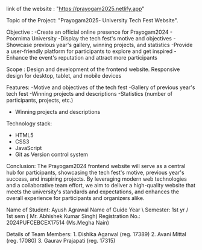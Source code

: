 link of the website : "https://prayogam2025.netlify.app"


Topic of the Project: 
"Prayogam2025- University Tech Fest Website".

Objective : 
-Create an official online presence for Prayogam2024 - Poornima University 
-Display the tech fest's motive and objectives
-Showcase previous year's gallery, winning projects, and statistics
-Provide a user-friendly platform for participants to explore and get inspired
-Enhance the event's reputation and attract more participants

Scope : 
Design and development of the frontend website.
Responsive design for desktop, tablet, and mobile devices

Features:
-Motive and objectives of the tech fest
-Gallery of previous year's tech fest
-Winning projects and descriptions
-Statistics (number of participants, projects, etc.)
- Winning projects and descriptions


Technology stack:
- HTML5
- CSS3
- JavaScript
- Git as Version control system


Conclusion: 
The Prayogam2024 frontend website will serve as a central hub for participants, 
showcasing the tech fest's motive, previous year's success, and inspiring projects.
By leveraging modern web technologies and a collaborative team effort, we aim to 
deliver a high-quality website that meets the university's standards and expectations,
and enhances the overall experience for participants and organizers alike.


Name of Student: Ayush Agrawal				                  Name of Guide
Year \ Semester: 1st yr / 1st sem                 ( Mr. Abhishek Kumar Singh)
Registration No.: 2024PUFCEBCEX17514                    (Ms.Megha Nain)
                                                                                                 

Details of Team Members: 1. Dishika Agarwal (reg. 17389)
                         2. Avani Mittal (reg. 17080)
                         3. Gaurav Prajapati (reg. 17315)




